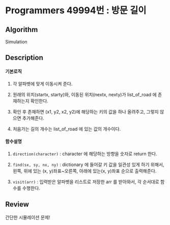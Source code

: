 # Programmers 49994번 : 방문 길이

## Algorithm

Simulation


## Description

#### 기본로직

1. 각 알파벳에 맞게 이동시켜 준다.

2. 원래의 위치(startx, starty)와, 이동된 위치(nextx, nexty)가 list_of_road 에 존재하는지 확인한다.

3. 확인 후 존재하면 (x1, y2, x2, y2)에 해당하는 키의 값을 하나 올려주고, 그렇지 않으면 추가해준다.

4. 처음가는 길의 개수는 list_of_road 에 있는 값의 개수이다.


#### 함수설명

1. `direction(character)` : character 에 해당하는 방향을 숫자로 return 한다.

2. `find(sx, sy, nx, ny)` : dictionary 에 들어갈 키 값을 일관성 있게 하기 위해서, 왼쪽, 위에 있는 (x, y)좌표~오른쪽, 아래에 있는(x, y)좌표 순으로 출력해준다.

3. `visit(arr)` : 입력받은 알파벳을 리스트로 저장한 arr 를 받아와서, 각 순서대로 함수를 수행한다.  


## Review

간단한 시뮬레이션 문제!

